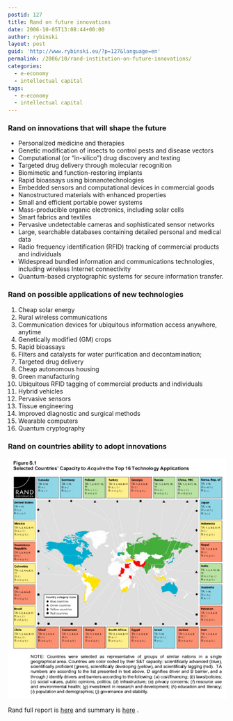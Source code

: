 ```yaml
---
postid: 127
title: Rand on future innovations
date: 2006-10-05T13:08:44+00:00
author: rybinski
layout: post
guid: 'http://www.rybinski.eu/?p=127&language=en'
permalink: /2006/10/rand-institution-on-future-innovations/
categories:
  - e-economy
  - intellectual capital
tags:
  - e-economy
  - intellectual capital
---
```

### Rand on innovations that will shape the future

  * Personalized medicine and therapies
  * Genetic modification of insects to control pests and disease vectors
  * Computational (or “in-silico”) drug discovery and testing
  * Targeted drug delivery through molecular recognition
  * Biomimetic and function-restoring implants
  * Rapid bioassays using bionanotechnologies
  * Embedded sensors and computational devices in commercial goods
  * Nanostructured materials with enhanced properties
  * Small and efficient portable power systems
  * Mass-producible organic electronics, including solar cells
  * Smart fabrics and textiles
  * Pervasive undetectable cameras and sophisticated sensor networks
  * Large, searchable databases containing detailed personal and medical data
  * Radio frequency identification (RFID) tracking of commercial products and individuals
  * Widespread bundled information and communications technologies, including wireless Internet connectivity
  * Quantum-based cryptographic systems for secure information transfer.

<!--more-->

### Rand on possible applications of new technologies

  1. Cheap solar energy
  2. Rural wireless communications
  3. Communication devices for ubiquitous information access anywhere, anytime
  4. Genetically modified (GM) crops
  5. Rapid bioassays
  6. Filters and catalysts for water purification and decontamination;
  7. Targeted drug delivery
  8. Cheap autonomous housing
  9. Green manufacturing
 10. Ubiquitous RFID tagging of commercial products and individuals
 11. Hybrid vehicles
 12. Pervasive sensors
 13. Tissue engineering
 14. Improved diagnostic and surgical methods
 15. Wearable computers
 16. Quantum cryptography



### Rand on countries ability to adopt innovations

<a title="rand_on_countries.png" rel="attachment" id="p128" href="http://rybinski.eu/?attachment_id=128"><img alt="rand_on_countries.png" src="/uploads/rand_on_countries.png" /></a> 

Rand full report is [here](http://www.rand.org/pubs/technical_reports/2006/RAND_TR303.pdf) and summary is [here](http://www.rand.org/pubs/technical_reports/2006/RAND_TR303.sum.pdf) .

